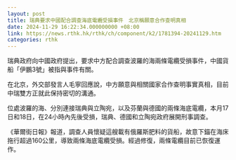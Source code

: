 ```yaml
---
layout: post
title: 瑞典要求中國配合調查海底電纜受損事件　北京稱願意合作查明真相
date: 2024-11-29 16:22:34.000000000 +08:00
link: https://news.rthk.hk/rthk/ch/component/k2/1781394-20241129.htm
categories: rthk
---
```


瑞典政府向中國政府提出，要求中方配合調查波羅的海兩條電纜受損事件，中國貨船「伊鵬3號」被指與事件有關。

在北京，外交部發言人毛寧回應說，中方願意與相關國家合作查明事實真相，目前中瑞雙方正就此保持密切的溝通。

位處波羅的海、分別連接瑞典與立陶宛，以及芬蘭與德國的兩條海底電纜，本月17日和18日，在24小時內先後受損，瑞典、德國和立陶宛政府展開刑事調查。

《華爾街日報》報道，調查人員懷疑這艘載有俄羅斯肥料的貨船，故意下錨在海床拖行超過160公里，導致兩條海底電纜受損。經過修復，兩條電纜目前已恢復運作。

